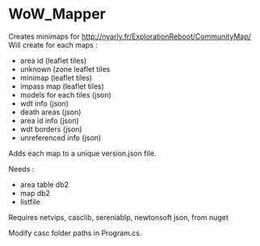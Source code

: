 # WoW_Mapper
 
Creates minimaps for http://nyarly.fr/ExplorationReboot/CommunityMap/
Will create for each maps :
- area id (leaflet tiles)
- unknown (zone leaflet tiles
- minimap (leaflet tiles)
- impass map (leaflet tiles)
- models for each tiles (json)
- wdt info (json)
- death areas (json)
- area id info (json)
- wdt borders (json)
- unreferenced info (json)

Adds each map to a unique version.json file.

Needs :
- area table db2
- map db2
- listfile

Requires netvips, casclib, sereniablp, newtonsoft json, from nuget

Modify casc folder paths in Program.cs.